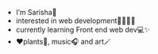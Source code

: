 -  I’m Sarisha👋
-  interested in web development👩🏽‍💻👀
-  currently learning Front end web dev💻✨
-  ❤️plants🌱, music🎧 and art🪄


<!---
Sarisha-T/Sarisha-T is a ✨ special ✨ repository because its `README.md` (this file) appears on your GitHub profile.
You can click the Preview link to take a look at your changes.
--->
